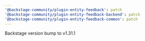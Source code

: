 ```yaml
---
'@backstage-community/plugin-entity-feedback': patch
'@backstage-community/plugin-entity-feedback-backend': patch
'@backstage-community/plugin-entity-feedback-common': patch
---
```


Backstage version bump to v1.31.1
